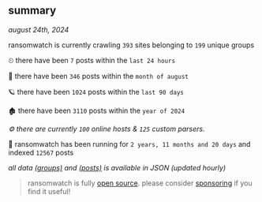 
## summary
_august 24th, 2024_

ransomwatch is currently crawling `393` sites belonging to `199` unique groups

⏲ there have been `7` posts within the `last 24 hours`

🦈 there have been `346` posts within the `month of august`

🪐 there have been `1024` posts within the `last 90 days`

🏚 there have been `3110` posts within the `year of 2024`

_⚙️ there are currently `100` online hosts & `125` custom parsers._

🦕 ransomwatch has been running for `2 years, 11 months and 20 days` and indexed `12567` posts

_all data  [(groups)](http://ransomwhat.telemetry.ltd/groups) and [(posts)](http://ransomwhat.telemetry.ltd/posts) is available in JSON (updated hourly)_

> ransomwatch is fully [open source](https://github.com/joshhighet/ransomwatch#ransomwatch--). please consider [sponsoring](https://github.com/sponsors/joshhighet) if you find it useful!
